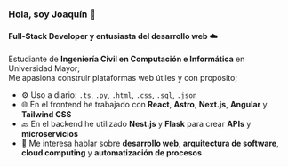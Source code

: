 ### Hola, soy Joaquín 👋

#### Full-Stack Developer y entusiasta del desarrollo web ☁️

Estudiante de **Ingeniería Civil en Computación e Informática** en Universidad Mayor;<br>
Me apasiona construir plataformas web útiles y con propósito;<br>

- ⚙️ Uso a diario: `.ts`, `.py`, `.html`, `.css`, `.sql`, `.json`
- 🌐 En el frontend he trabajado con **React**, **Astro**, **Next.js**, **Angular** y **Tailwind CSS**
- 🔙 En el backend he utilizado **Nest.js** y **Flask** para crear **APIs** y **microservicios**
- 🧰 Me interesa hablar sobre **desarrollo web**, **arquitectura de software**, **cloud computing** y **automatización de procesos**
